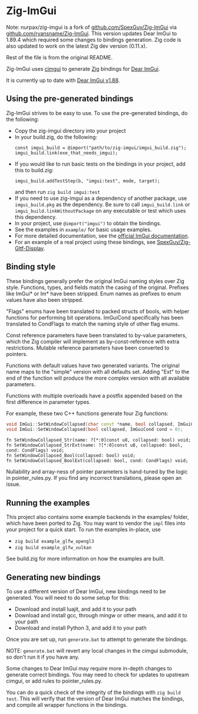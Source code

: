 # Zig-ImGui

Note: nurpax/zig-imgui is a fork of [github.com/SpexGuy/Zig-ImGui](https://github.com/SpexGuy/Zig-ImGui) via [github.com/ryansname/Zig-ImGui](https://github.com/ryansname/Zig-ImGui).  This version updates Dear ImGui to 1.89.4 which required some changes to bindings generation.  Zig code is also updated to work on the latest Zig dev version (0.11.x).

Rest of the file is from the original README.

Zig-ImGui uses [cimgui](https://github.com/cimgui/cimgui) to generate [Zig](https://github.com/ziglang/zig) bindings for [Dear ImGui](https://github.com/ocornut/imgui).

It is currently up to date with [Dear ImGui v1.88](https://github.com/ocornut/imgui/tree/v1.88).

## Using the pre-generated bindings

Zig-ImGui strives to be easy to use.  To use the pre-generated bindings, do the following:

- Copy the zig-imgui directory into your project
- In your build.zig, do the following:
    ```zig
    const imgui_build = @import("path/to/zig-imgui/imgui_build.zig");
    imgui_build.link(exe_that_needs_imgui);
    ```
- If you would like to run basic tests on the bindings in your project, add this to build.zig:
    ```zig
    imgui_build.addTestStep(b, "imgui:test", mode, target);
    ```
    and then run `zig build imgui:test`
- If you need to use zig-imgui as a dependency of another package, use `imgui_build.pkg` as the dependency.  Be sure to call `imgui_build.link` or `imgui_build.linkWithoutPackage` on any executable or test which uses this dependency.
- In your project, use `@import("imgui")` to obtain the bindings.
- See the examples in `example/` for basic usage examples.
- For more detailed documentation, see the [official ImGui documentation](https://github.com/ocornut/imgui/tree/v1.88/docs).
- For an example of a real project using these bindings, see [SpexGuy/Zig-Gltf-Display](https://github.com/SpexGuy/Zig-Gltf-Display).

## Binding style

These bindings generally prefer the original ImGui naming styles over Zig style.  Functions, types, and fields match the casing of the original.  Prefixes like ImGui* or Im* have been stripped.  Enum names as prefixes to enum values have also been stripped.

"Flags" enums have been translated to packed structs of bools, with helper functions for performing bit operations.  ImGuiCond specifically has been translated to CondFlags to match the naming style of other flag enums.

Const reference parameters have been translated to by-value parameters, which the Zig compiler will implement as by-const-reference with extra restrictions.  Mutable reference parameters have been converted to pointers.

Functions with default values have two generated variants.  The original name maps to the "simple" version with all defaults set.  Adding "Ext" to the end of the function will produce the more complex version with all available parameters.

Functions with multiple overloads have a postfix appended based on the first difference in parameter types.

For example, these two C++ functions generate four Zig functions:
```c++
void ImGui::SetWindowCollapsed(char const *name, bool collapsed, ImGuiCond cond = 0);
void ImGui::SetWindowCollapsed(bool collapsed, ImGuiCond cond = 0);
```
```zig
fn SetWindowCollapsed_Str(name: ?[*:0]const u8, collapsed: bool) void;
fn SetWindowCollapsed_StrExt(name: ?[*:0]const u8, collapsed: bool, cond: CondFlags) void;
fn SetWindowCollapsed_Bool(collapsed: bool) void;
fn SetWindowCollapsed_BoolExt(collapsed: bool, cond: CondFlags) void;
```

Nullability and array-ness of pointer parameters is hand-tuned by the logic in pointer_rules.py.  If you find any incorrect translations, please open an issue.

## Running the examples

This project also contains some example backends in the examples/ folder, which have been ported to Zig. You may want to vendor the `impl` files into your project for a quick start. To run the examples in-place, use
- `zig build example_glfw_opengl3`
- `zig build example_glfw_vulkan`

See build.zig for more information on how the examples are built.

## Generating new bindings

To use a different version of Dear ImGui, new bindings need to be generated.
You will need to do some setup for this:

- Download and install luajit, and add it to your path
- Download and install gcc, through mingw or other means, and add it to your path
- Download and install Python 3, and add it to your path

Once you are set up, run `generate.bat` to attempt to generate the bindings.

NOTE: `generate.bat` will revert any local changes in the cimgui submodule, so don't run it if you have any.

Some changes to Dear ImGui may require more in-depth changes to generate correct bindings.
You may need to check for updates to upstream cimgui, or add rules to pointer_rules.py.

You can do a quick check of the integrity of the bindings with `zig build test`.  This will verify that the version of Dear ImGui matches the bindings, and compile all wrapper functions in the bindings.
